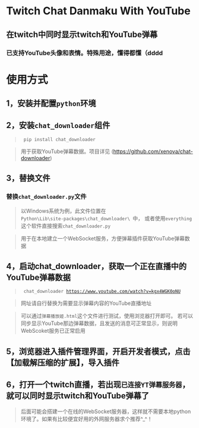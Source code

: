 # Twitch Chat Danmaku With YouTube
## 在twitch中同时显示twitch和YouTube弹幕
### 已支持YouTube头像和表情。特殊用途，懂得都懂（dddd

# 使用方式

## 1，安装并配置<code>python</code>环境

## 2，安装<code>chat_downloader</code>组件
> <code> pip install chat_downloader </code>

> 用于获取YouTube弹幕数据。项目详见 (https://github.com/xenova/chat-downloader)

## 3，替换文件

### 替换<code>chat_downloader.py</code>文件

> 以Windows系统为例，此文件位置在
> <code> Python\Lib\site-packages\chat_downloader\  </code>中，
> 或者使用<code>everything</code>这个软件直接搜索<code>chat_downloader.py</code>

> 用于在本地建立一个WebSocket服务，方便弹幕插件获取YouTube弹幕数据

## 4，启动chat_downloader，获取一个正在直播中的YouTube弹幕数据

> <code> chat_downloader https://www.youtube.com/watch?v=kgx4WGK0oNU </code>

> 网址请自行替换为需要显示弹幕内容的YouTube直播地址

> 可以通过<code>弹幕播放姬.html</code>这个文件进行测试，使用浏览器打开即可。
> 若可以同步显示YouTube那边弹幕数据，且发送的消息可正常显示，则说明WebScoket服务已正常启用

## 5，浏览器进入插件管理界面，开启开发者模式，点击【加载解压缩的扩展】，导入插件

## 6，打开一个twitch直播，若出现<code>已连接YT弹幕服务器</code>，就可以同时显示twitch和YouTube弹幕了

> 后面可能会搭建一个在线的WebSocket服务器，这样就不需要本地python环境了。如果有比较便宜好用的外网服务器求个推荐^_^！